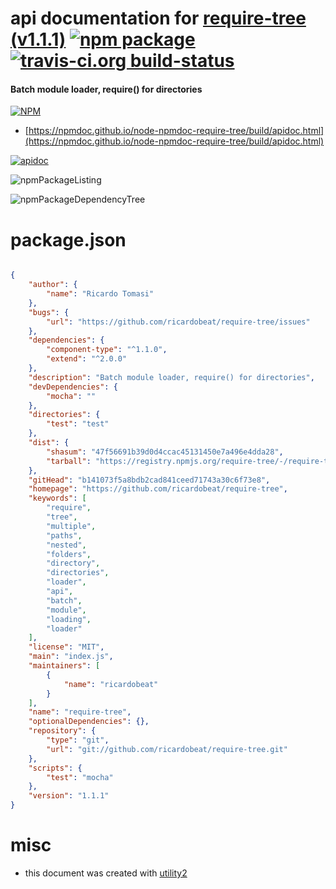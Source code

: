 # api documentation for  [require-tree (v1.1.1)](https://github.com/ricardobeat/require-tree)  [![npm package](https://img.shields.io/npm/v/npmdoc-require-tree.svg?style=flat-square)](https://www.npmjs.org/package/npmdoc-require-tree) [![travis-ci.org build-status](https://api.travis-ci.org/npmdoc/node-npmdoc-require-tree.svg)](https://travis-ci.org/npmdoc/node-npmdoc-require-tree)
#### Batch module loader, require() for directories

[![NPM](https://nodei.co/npm/require-tree.png?downloads=true&downloadRank=true&stars=true)](https://www.npmjs.com/package/require-tree)

- [https://npmdoc.github.io/node-npmdoc-require-tree/build/apidoc.html](https://npmdoc.github.io/node-npmdoc-require-tree/build/apidoc.html)

[![apidoc](https://npmdoc.github.io/node-npmdoc-require-tree/build/screenCapture.buildCi.browser.%252Ftmp%252Fbuild%252Fapidoc.html.png)](https://npmdoc.github.io/node-npmdoc-require-tree/build/apidoc.html)

![npmPackageListing](https://npmdoc.github.io/node-npmdoc-require-tree/build/screenCapture.npmPackageListing.svg)

![npmPackageDependencyTree](https://npmdoc.github.io/node-npmdoc-require-tree/build/screenCapture.npmPackageDependencyTree.svg)



# package.json

```json

{
    "author": {
        "name": "Ricardo Tomasi"
    },
    "bugs": {
        "url": "https://github.com/ricardobeat/require-tree/issues"
    },
    "dependencies": {
        "component-type": "^1.1.0",
        "extend": "^2.0.0"
    },
    "description": "Batch module loader, require() for directories",
    "devDependencies": {
        "mocha": ""
    },
    "directories": {
        "test": "test"
    },
    "dist": {
        "shasum": "47f56691b39d0d4ccac45131450e7a496e4dda28",
        "tarball": "https://registry.npmjs.org/require-tree/-/require-tree-1.1.1.tgz"
    },
    "gitHead": "b141073f5a8bdb2cad841ceed71743a30c6f73e8",
    "homepage": "https://github.com/ricardobeat/require-tree",
    "keywords": [
        "require",
        "tree",
        "multiple",
        "paths",
        "nested",
        "folders",
        "directory",
        "directories",
        "loader",
        "api",
        "batch",
        "module",
        "loading",
        "loader"
    ],
    "license": "MIT",
    "main": "index.js",
    "maintainers": [
        {
            "name": "ricardobeat"
        }
    ],
    "name": "require-tree",
    "optionalDependencies": {},
    "repository": {
        "type": "git",
        "url": "git://github.com/ricardobeat/require-tree.git"
    },
    "scripts": {
        "test": "mocha"
    },
    "version": "1.1.1"
}
```



# misc
- this document was created with [utility2](https://github.com/kaizhu256/node-utility2)
